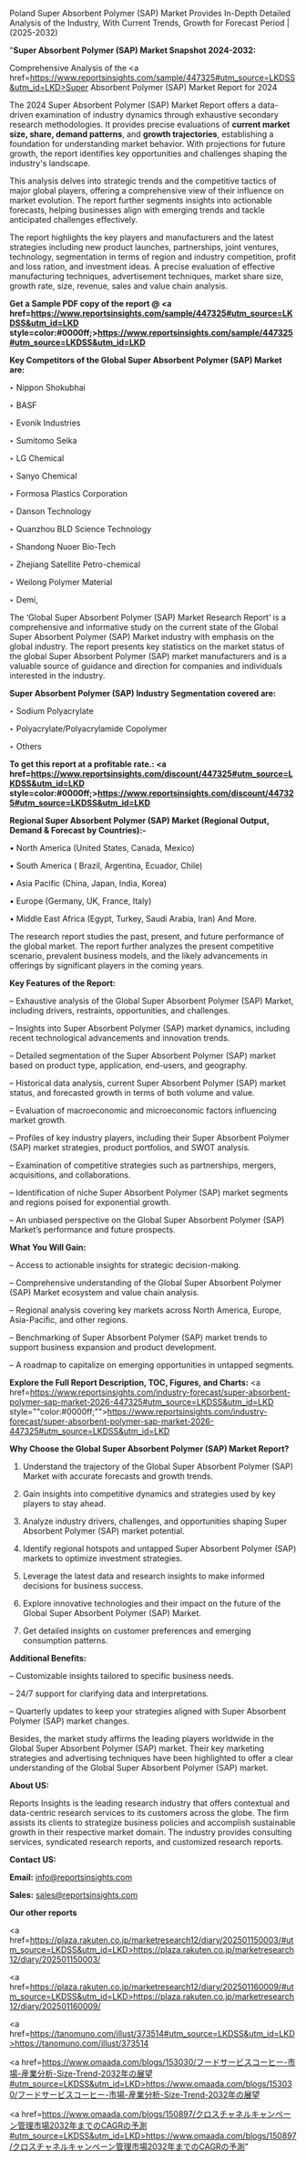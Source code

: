 Poland Super Absorbent Polymer (SAP) Market Provides In-Depth Detailed Analysis of the Industry, With Current Trends, Growth for Forecast Period | (2025-2032)

"<strong>Super Absorbent Polymer (SAP) Market Snapshot 2024-2032:</strong>

Comprehensive Analysis of the <a href=https://www.reportsinsights.com/sample/447325#utm_source=LKDSS&utm_id=LKD>Super Absorbent Polymer (SAP) Market</a> Report for 2024

The 2024 Super Absorbent Polymer (SAP) Market Report offers a data-driven examination of industry dynamics through exhaustive secondary research methodologies. It provides precise evaluations of <strong>current market size, share, demand patterns</strong>, and <strong>growth trajectories</strong>, establishing a foundation for understanding market behavior. With projections for future growth, the report identifies key opportunities and challenges shaping the industry's landscape.

This analysis delves into strategic trends and the competitive tactics of major global players, offering a comprehensive view of their influence on market evolution. The report further segments insights into actionable forecasts, helping businesses align with emerging trends and tackle anticipated challenges effectively.

The report highlights the key players and manufacturers and the latest strategies including new product launches, partnerships, joint ventures, technology, segmentation in terms of region and industry competition, profit and loss ration, and investment ideas. A precise evaluation of effective manufacturing techniques, advertisement techniques, market share size, growth rate, size, revenue, sales and value chain analysis.

<strong>Get a Sample PDF copy of the report @ <a href=https://www.reportsinsights.com/sample/447325#utm_source=LKDSS&utm_id=LKD style=color:#0000ff;>https://www.reportsinsights.com/sample/447325#utm_source=LKDSS&utm_id=LKD</a></strong>

<strong>Key Competitors of the Global Super Absorbent Polymer (SAP) Market are:</strong>

‣ Nippon Shokubhai

‣ BASF

‣ Evonik Industries

‣ Sumitomo Seika

‣ LG Chemical

‣ Sanyo Chemical

‣ Formosa Plastics Corporation

‣ Danson Technology

‣ Quanzhou BLD Science Technology

‣ Shandong Nuoer Bio-Tech

‣ Zhejiang Satellite Petro-chemical

‣ Weilong Polymer Material

‣ Demi,

The ‘Global Super Absorbent Polymer (SAP) Market Research Report’ is a comprehensive and informative study on the current state of the Global Super Absorbent Polymer (SAP) Market industry with emphasis on the global industry. The report presents key statistics on the market status of the global Super Absorbent Polymer (SAP) market manufacturers and is a valuable source of guidance and direction for companies and individuals interested in the industry.

<strong>Super Absorbent Polymer (SAP) Industry Segmentation covered are:</strong>

‣ Sodium Polyacrylate

‣ Polyacrylate/Polyacrylamide Copolymer

‣ Others

<strong>To get this report at a profitable rate.: <a href=https://www.reportsinsights.com/discount/447325#utm_source=LKDSS&utm_id=LKD style=color:#0000ff;>https://www.reportsinsights.com/discount/447325#utm_source=LKDSS&utm_id=LKD</a></strong>

<strong>Regional Super Absorbent Polymer (SAP) Market (Regional Output, Demand &amp; Forecast by Countries):-</strong>

• North America (United States, Canada, Mexico)

• South America ( Brazil, Argentina, Ecuador, Chile)

• Asia Pacific (China, Japan, India, Korea)

• Europe (Germany, UK, France, Italy)

• Middle East Africa (Egypt, Turkey, Saudi Arabia, Iran) And More.

The research report studies the past, present, and future performance of the global market. The report further analyzes the present competitive scenario, prevalent business models, and the likely advancements in offerings by significant players in the coming years.

<strong>Key Features of the Report:</strong>

– Exhaustive analysis of the Global Super Absorbent Polymer (SAP) Market, including drivers, restraints, opportunities, and challenges.

– Insights into Super Absorbent Polymer (SAP) market dynamics, including recent technological advancements and innovation trends.

– Detailed segmentation of the Super Absorbent Polymer (SAP) market based on product type, application, end-users, and geography.

– Historical data analysis, current Super Absorbent Polymer (SAP) market status, and forecasted growth in terms of both volume and value.

– Evaluation of macroeconomic and microeconomic factors influencing market growth.

– Profiles of key industry players, including their Super Absorbent Polymer (SAP) market strategies, product portfolios, and SWOT analysis.

– Examination of competitive strategies such as partnerships, mergers, acquisitions, and collaborations.

– Identification of niche Super Absorbent Polymer (SAP) market segments and regions poised for exponential growth.

– An unbiased perspective on the Global Super Absorbent Polymer (SAP) Market’s performance and future prospects.

<strong>What You Will Gain:</strong>

– Access to actionable insights for strategic decision-making.

– Comprehensive understanding of the Global Super Absorbent Polymer (SAP) Market ecosystem and value chain analysis.

– Regional analysis covering key markets across North America, Europe, Asia-Pacific, and other regions.

– Benchmarking of Super Absorbent Polymer (SAP) market trends to support business expansion and product development.

– A roadmap to capitalize on emerging opportunities in untapped segments.

<strong>Explore the Full Report Description, TOC, Figures, and Charts:</strong>
<a href=https://www.reportsinsights.com/industry-forecast/super-absorbent-polymer-sap-market-2026-447325#utm_source=LKDSS&utm_id=LKD style=""color:#0000ff;"">https://www.reportsinsights.com/industry-forecast/super-absorbent-polymer-sap-market-2026-447325#utm_source=LKDSS&utm_id=LKD</a>

<strong>Why Choose the Global Super Absorbent Polymer (SAP) Market Report?</strong>

1. Understand the trajectory of the Global Super Absorbent Polymer (SAP) Market with accurate forecasts and growth trends.

2. Gain insights into competitive dynamics and strategies used by key players to stay ahead.

3. Analyze industry drivers, challenges, and opportunities shaping Super Absorbent Polymer (SAP) market potential.

4. Identify regional hotspots and untapped Super Absorbent Polymer (SAP) markets to optimize investment strategies.

5. Leverage the latest data and research insights to make informed decisions for business success.

6. Explore innovative technologies and their impact on the future of the Global Super Absorbent Polymer (SAP) Market.

7. Get detailed insights on customer preferences and emerging consumption patterns.

<strong>Additional Benefits:</strong>

– Customizable insights tailored to specific business needs.

– 24/7 support for clarifying data and interpretations.

– Quarterly updates to keep your strategies aligned with Super Absorbent Polymer (SAP) market changes.

Besides, the market study affirms the leading players worldwide in the Global Super Absorbent Polymer (SAP) market. Their key marketing strategies and advertising techniques have been highlighted to offer a clear understanding of the Global Super Absorbent Polymer (SAP) market.

<strong><strong>About US</strong>:</strong>

Reports Insights is the leading research industry that offers contextual and data-centric research services to its customers across the globe. The firm assists its clients to strategize business policies and accomplish sustainable growth in their respective market domain. The industry provides consulting services, syndicated research reports, and customized research reports.

<strong>Contact US:</strong>

<p class=><b>Email:</b> <a href=mailto:info@reportsinsights.com>info@reportsinsights.com</a></p>
<p class=><b>Sales:</b> <a href=mailto:sales@reportsinsights.com>sales@reportsinsights.com</a></p>

<strong>Our other reports</strong>

<a href=https://plaza.rakuten.co.jp/marketresearch12/diary/202501150003/#utm_source=LKDSS&utm_id=LKD>https://plaza.rakuten.co.jp/marketresearch12/diary/202501150003/</a>

<a href=https://plaza.rakuten.co.jp/marketresearch12/diary/202501160009/#utm_source=LKDSS&utm_id=LKD>https://plaza.rakuten.co.jp/marketresearch12/diary/202501160009/</a>

<a href=https://tanomuno.com/illust/373514#utm_source=LKDSS&utm_id=LKD>https://tanomuno.com/illust/373514</a>

<a href=https://www.omaada.com/blogs/153030/フードサービスコーヒー-市場-産業分析-Size-Trend-2032年の展望#utm_source=LKDSS&utm_id=LKD>https://www.omaada.com/blogs/153030/フードサービスコーヒー-市場-産業分析-Size-Trend-2032年の展望</a>

<a href=https://www.omaada.com/blogs/150897/クロスチャネルキャンペーン管理市場2032年までのCAGRの予測#utm_source=LKDSS&utm_id=LKD>https://www.omaada.com/blogs/150897/クロスチャネルキャンペーン管理市場2032年までのCAGRの予測</a>"
